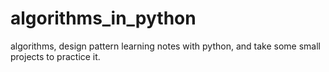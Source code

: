 # algorithms_in_python
algorithms, design pattern learning notes with python, and
take some small projects to practice it.
